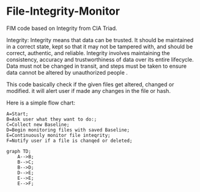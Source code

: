 # File-Integrity-Monitor
FIM code based on Integrity from CIA Triad.

Integrity:
Integrity means that data can be trusted. It should be maintained in a correct state, kept so that it may not be tampered with, and should be correct, authentic, and reliable.
Integrity involves maintaining the consistency, accuracy and trustworthiness of data over its entire lifecycle. Data must not be changed in transit, and steps must be taken to ensure data cannot be altered by unauthorized people .

This code basically check if the given files get altered, changed or modified. it will alert user if made any changes in the file or hash.


Here is a simple flow chart:

```mermaid
A=Start;
B=Ask user what they want to do:;
C=Collect new Baseline;
D=Begin monitoring files with saved Baseline;
E=Continuously monitor file inteqrity;
F=Notify user if a file is chanqed or deleted;

graph TD;
    A-->B;
    B-->C;
    B-->D;
    D-->E;
    E-->E;
    E-->F;
```
